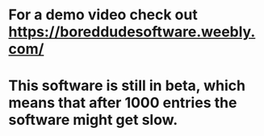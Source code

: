 # For a demo video check out https://boreddudesoftware.weebly.com/
# This software is still in beta, which means that after 1000 entries the software might get slow.
